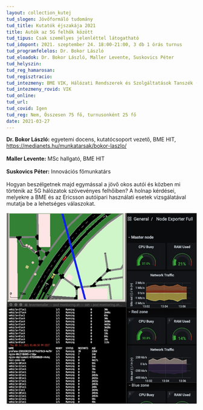 ```yaml
---
layout: collection_kutej
tud_slogen: Jövőformáló tudomány
tud_title: Kutatók éjszakája 2021
title: Autók az 5G felhők között
tud_tipus: Csak személyes jelenléttel látogatható
tud_idopont: 2021. szeptember 24. 18:00-21:00, 3 db 1 órás turnus
tud_programfelelos: Dr. Bokor László
tud_eloadok: Dr. Bokor László, Maller Levente, Suskovics Péter
tud_helyszin:
tud_reg_hamarosan:
tud_regisztracio:
tud_intezmeny: BME VIK, Hálózati Rendszerek és Szolgáltatások Tanszék (HIT)
tud_intezmeny_rovid: VIK
tud_online:
tud_url:
tud_covid: Igen
tud_reg: Nem, Összesen 75 fő, turnusonként 25 fő
date: 2021-03-27
---
```


<b>Dr. Bokor László:</b> egyetemi docens, kutatócsoport vezető, BME HIT, <a href="https://medianets.hu/munkatarsak/bokor-laszlo/" target="_blank">https://medianets.hu/munkatarsak/bokor-laszlo/</a>
<br><br>
<b>Maller Levente:</b> MSc hallgató, BME HIT
<br><br>
<b>Suskovics Péter:</b> Innovációs főmunkatárs
<br><br>
Hogyan beszélgetnek majd egymással a jövő okos autói és közben mi történik az 5G hálózatok szövevényes felhőiben? A holnap kérdései, melyekre a BME és az Ericsson autóipari használati esetek vizsgálatával mutatja be a lehetséges válaszokat.
<br><br>
<img src="images/autok_az_5g_felhok_kozott.png" max-width="500" class="center"> 

